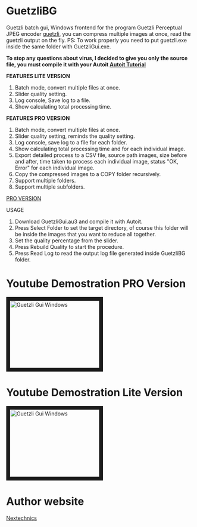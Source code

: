 # GuetzliBG
Guetzli batch gui, Windows frontend for the program  Guetzli Perceptual JPEG encoder <a href="https://github.com/google/guetzli">guetzli</a>, you can compress multiple images at once, read the guetzli output on the fly. 
PS: To work properly you need to put guetzli.exe inside the same folder with GuetzliGui.exe.

<b>To stop any questions about virus, I decided to give you only the source file, you must compile it with your Autoit <a href="https://www.autoitscript.com/autoit3/docs/intro/compiler.htm">Autoit Tutorial</a></b>

<b>FEATURES LITE VERSION</b>

1. Batch mode, convert multiple files at once.
2. Slider quality setting.
3. Log console, Save log to a file.
4. Show calculating total processing time. 

<b>FEATURES PRO VERSION</b>

1. Batch mode, convert multiple files at once.
2. Slider quality setting, reminds the quality setting.
3. Log console, save log to a file for each folder.
4. Show calculating total processing time and for each individual image.
5. Export detailed process to a CSV file, source path images, size before and after, time taken to process each individual image, status "OK, Error" for each individual image.
6. Copy the compressed images to a COPY folder recursively.
7. Support multiple folders.
8. Support multiple subfolders.

<a href="https://www.patreon.com/user?u=5537819" target="_blank">PRO VERSION</a>

USAGE

1. Download GuetzliGui.au3 and compile it with Autoit.
2. Press Select Folder to set the target directory, of course this folder will be inside the images that you want to reduce all together.
3. Set the quality percentage from the slider.
4. Press Rebuild Quality to start the procedure.
5. Press Read Log to read the output log file generated inside GuetzliBG folder.

<h1>Youtube Demostration PRO Version</h1>

<a href="http://www.youtube.com/watch?feature=player_embedded&v=Iqa677nFa10" target="_blank"><img src="http://img.youtube.com/vi/Iqa677nFa10/0.jpg" alt="Guetzli Gui Windows" width="240" height="180" border="10" /></a>

<h1>Youtube Demostration Lite Version</h1>

<a href="http://www.youtube.com/watch?feature=player_embedded&v=i2utOynCmBQ" target="_blank"><img src="http://img.youtube.com/vi/i2utOynCmBQ/0.jpg" alt="Guetzli Gui Windows" width="240" height="180" border="10" /></a>


<h1>Author website</h1>

<a href="http://www.nextechnics.com" target="_blank">Nextechnics</a>


